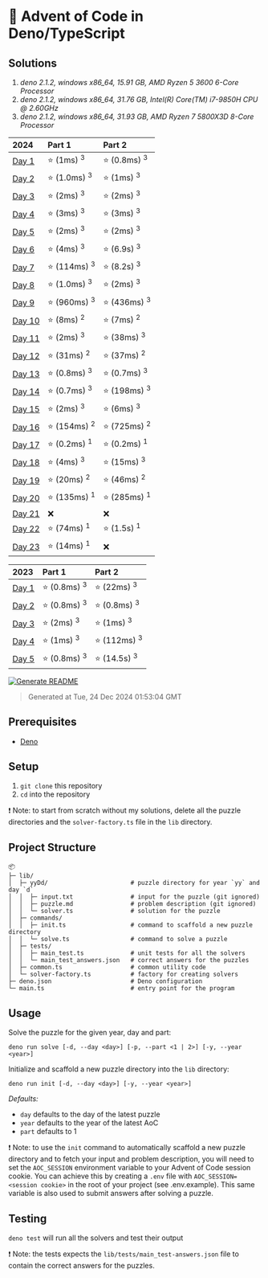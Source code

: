 # 🎄 Advent of Code in Deno/TypeScript

## Solutions

1. *deno 2.1.2, windows x86_64, 15.91 GB, AMD Ryzen 5 3600 6-Core Processor*
2. *deno 2.1.2, windows x86_64, 31.76 GB, Intel(R) Core(TM) i7-9850H CPU @ 2.60GHz*
3. *deno 2.1.2, windows x86_64, 31.93 GB, AMD Ryzen 7 5800X3D 8-Core Processor*

| 2024 | Part 1 | Part 2 |
| :--- | :--- | :--- |
| [Day 1](/lib/24D1/solver.ts) | ⭐ (1ms) <sup>3</sup> | ⭐ (0.8ms) <sup>3</sup> |
| [Day 2](/lib/24D2/solver.ts) | ⭐ (1.0ms) <sup>3</sup> | ⭐ (1ms) <sup>3</sup> |
| [Day 3](/lib/24D3/solver.ts) | ⭐ (2ms) <sup>3</sup> | ⭐ (2ms) <sup>3</sup> |
| [Day 4](/lib/24D4/solver.ts) | ⭐ (3ms) <sup>3</sup> | ⭐ (3ms) <sup>3</sup> |
| [Day 5](/lib/24D5/solver.ts) | ⭐ (2ms) <sup>3</sup> | ⭐ (2ms) <sup>3</sup> |
| [Day 6](/lib/24D6/solver.ts) | ⭐ (4ms) <sup>3</sup> | ⭐ (6.9s) <sup>3</sup> |
| [Day 7](/lib/24D7/solver.ts) | ⭐ (114ms) <sup>3</sup> | ⭐ (8.2s) <sup>3</sup> |
| [Day 8](/lib/24D8/solver.ts) | ⭐ (1.0ms) <sup>3</sup> | ⭐ (2ms) <sup>3</sup> |
| [Day 9](/lib/24D9/solver.ts) | ⭐ (960ms) <sup>3</sup> | ⭐ (436ms) <sup>3</sup> |
| [Day 10](/lib/24D10/solver.ts) | ⭐ (8ms) <sup>2</sup> | ⭐ (7ms) <sup>2</sup> |
| [Day 11](/lib/24D11/solver.ts) | ⭐ (2ms) <sup>3</sup> | ⭐ (38ms) <sup>3</sup> |
| [Day 12](/lib/24D12/solver.ts) | ⭐ (31ms) <sup>2</sup> | ⭐ (37ms) <sup>2</sup> |
| [Day 13](/lib/24D13/solver.ts) | ⭐ (0.8ms) <sup>3</sup> | ⭐ (0.7ms) <sup>3</sup> |
| [Day 14](/lib/24D14/solver.ts) | ⭐ (0.7ms) <sup>3</sup> | ⭐ (198ms) <sup>3</sup> |
| [Day 15](/lib/24D15/solver.ts) | ⭐ (2ms) <sup>3</sup> | ⭐ (6ms) <sup>3</sup> |
| [Day 16](/lib/24D16/solver.ts) | ⭐ (154ms) <sup>2</sup> | ⭐ (725ms) <sup>2</sup> |
| [Day 17](/lib/24D17/solver.ts) | ⭐ (0.2ms) <sup>1</sup> | ⭐ (0.2ms) <sup>1</sup> |
| [Day 18](/lib/24D18/solver.ts) | ⭐ (4ms) <sup>3</sup> | ⭐ (15ms) <sup>3</sup> |
| [Day 19](/lib/24D19/solver.ts) | ⭐ (20ms) <sup>2</sup> | ⭐ (46ms) <sup>2</sup> |
| [Day 20](/lib/24D20/solver.ts) | ⭐ (135ms) <sup>1</sup> | ⭐ (285ms) <sup>1</sup> |
| [Day 21](/lib/24D21/solver.ts) | ❌ | ❌ |
| [Day 22](/lib/24D22/solver.ts) | ⭐ (74ms) <sup>1</sup> | ⭐ (1.5s) <sup>1</sup> |
| [Day 23](/lib/24D23/solver.ts) | ⭐ (14ms) <sup>1</sup> | ❌ |

| 2023 | Part 1 | Part 2 |
| :--- | :--- | :--- |
| [Day 1](/lib/23D1/solver.ts) | ⭐ (0.8ms) <sup>3</sup> | ⭐ (22ms) <sup>3</sup> |
| [Day 2](/lib/23D2/solver.ts) | ⭐ (0.8ms) <sup>3</sup> | ⭐ (0.8ms) <sup>3</sup> |
| [Day 3](/lib/23D3/solver.ts) | ⭐ (2ms) <sup>3</sup> | ⭐ (1ms) <sup>3</sup> |
| [Day 4](/lib/23D4/solver.ts) | ⭐ (1ms) <sup>3</sup> | ⭐ (112ms) <sup>3</sup> |
| [Day 5](/lib/23D5/solver.ts) | ⭐ (0.8ms) <sup>3</sup> | ⭐ (14.5s) <sup>3</sup> |

[![Generate README](https://github.com/mabenj/aoc-deno-ts/actions/workflows/generate-readme.yml/badge.svg)](https://github.com/mabenj/aoc-deno-ts/actions/workflows/generate-readme.yml)
> Generated at Tue, 24 Dec 2024 01:53:04 GMT

## Prerequisites

-   [Deno](https://deno.land/)

## Setup

1. `git clone` this repository
2. `cd` into the repository

❗ Note: to start from scratch without my solutions, delete all the puzzle directories and the `solver-factory.ts` file in the `lib` directory.

## Project Structure

```
📦
├─ lib/
│  ├─ yyDd/                       # puzzle directory for year `yy` and day `d`
│  │  ├─ input.txt                # input for the puzzle (git ignored)
│  │  ├─ puzzle.md                # problem description (git ignored)
│  │  └─ solver.ts                # solution for the puzzle
│  ├─ commands/
│  │  ├─ init.ts                  # command to scaffold a new puzzle directory
│  │  └─ solve.ts                 # command to solve a puzzle
│  ├─ tests/
│  │  ├─ main_test.ts             # unit tests for all the solvers
│  │  └─ main_test_answers.json   # correct answers for the puzzles
│  ├─ common.ts                   # common utility code
│  └─ solver-factory.ts           # factory for creating solvers
├─ deno.json                      # Deno configuration
└─ main.ts                        # entry point for the program
```

## Usage

Solve the puzzle for the given year, day and part:

```
deno run solve [-d, --day <day>] [-p, --part <1 | 2>] [-y, --year <year>]
```

Initialize and scaffold a new puzzle directory into the `lib` directory:

```
deno run init [-d, --day <day>] [-y, --year <year>]
```

_Defaults:_

-   `day` defaults to the day of the latest puzzle
-   `year` defaults to the year of the latest AoC
-   `part` defaults to 1

❗ Note: to use the `init` command to automatically scaffold a new puzzle directory and to fetch your input and problem description, you will need to set the `AOC_SESSION` environment variable to your Advent of Code session cookie. You can achieve this by creating a `.env` file with `AOC_SESSION=<session cookie>` in the root of your project (see .env.example). This same variable is also used to submit answers after solving a puzzle.

## Testing

`deno test` will run all the solvers and test their output

❗ Note: the tests expects the `lib/tests/main_test-answers.json` file to contain the correct answers for the puzzles.
